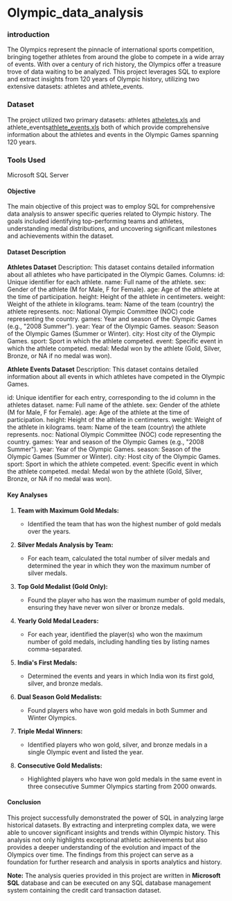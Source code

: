 # Olympic_data_analysis

### introduction

The Olympics represent the pinnacle of international sports competition, bringing together athletes from around the globe to compete in a wide array of events. With over a century of rich history, the Olympics offer a treasure trove of data waiting to be analyzed. This project leverages SQL to explore and extract insights from 120 years of Olympic history, utilizing two extensive datasets: athletes and athlete_events.


### Dataset

The project utilized two primary datasets: athletes [atheletes.xls](https://github.com/Dewangaurav/Olympic_data_analysis/files/15456019/atheletes.xls) and athlete_events[athlete_events.xls](https://github.com/Dewangaurav/Olympic_data_analysis/files/15456024/athlete_events.xls) both of which provide comprehensive information about the athletes and events in the Olympic Games spanning 120 years.

### Tools Used

Microsoft SQL Server

#### Objective
The main objective of this project was to employ SQL for comprehensive data analysis to answer specific queries related to Olympic history. The goals included identifying top-performing teams and athletes, understanding medal distributions, and uncovering significant milestones and achievements within the dataset.


#### Dataset Description

**Athletes Dataset**
Description: This dataset contains detailed information about all athletes who have participated in the Olympic Games.
Columns:
id: Unique identifier for each athlete.
name: Full name of the athlete.
sex: Gender of the athlete (M for Male, F for Female).
age: Age of the athlete at the time of participation.
height: Height of the athlete in centimeters.
weight: Weight of the athlete in kilograms.
team: Name of the team (country) the athlete represents.
noc: National Olympic Committee (NOC) code representing the country.
games: Year and season of the Olympic Games (e.g., "2008 Summer").
year: Year of the Olympic Games.
season: Season of the Olympic Games (Summer or Winter).
city: Host city of the Olympic Games.
sport: Sport in which the athlete competed.
event: Specific event in which the athlete competed.
medal: Medal won by the athlete (Gold, Silver, Bronze, or NA if no medal was won).


**Athlete Events Dataset**
Description: This dataset contains detailed information about all events in which athletes have competed in the Olympic Games.

id: Unique identifier for each entry, corresponding to the id column in the athletes dataset.
name: Full name of the athlete.
sex: Gender of the athlete (M for Male, F for Female).
age: Age of the athlete at the time of participation.
height: Height of the athlete in centimeters.
weight: Weight of the athlete in kilograms.
team: Name of the team (country) the athlete represents.
noc: National Olympic Committee (NOC) code representing the country.
games: Year and season of the Olympic Games (e.g., "2008 Summer").
year: Year of the Olympic Games.
season: Season of the Olympic Games (Summer or Winter).
city: Host city of the Olympic Games.
sport: Sport in which the athlete competed.
event: Specific event in which the athlete competed.
medal: Medal won by the athlete (Gold, Silver, Bronze, or NA if no medal was won).


#### Key Analyses
1. **Team with Maximum Gold Medals:**
   - Identified the team that has won the highest number of gold medals over the years.

2. **Silver Medals Analysis by Team:**
   - For each team, calculated the total number of silver medals and determined the year in which they won the maximum number of silver medals.

3. **Top Gold Medalist (Gold Only):**
   - Found the player who has won the maximum number of gold medals, ensuring they have never won silver or bronze medals.

4. **Yearly Gold Medal Leaders:**
   - For each year, identified the player(s) who won the maximum number of gold medals, including handling ties by listing names comma-separated.

5. **India's First Medals:**
   - Determined the events and years in which India won its first gold, silver, and bronze medals.

6. **Dual Season Gold Medalists:**
   - Found players who have won gold medals in both Summer and Winter Olympics.

7. **Triple Medal Winners:**
   - Identified players who won gold, silver, and bronze medals in a single Olympic event and listed the year.

8. **Consecutive Gold Medalists:**
   - Highlighted players who have won gold medals in the same event in three consecutive Summer Olympics starting from 2000 onwards.

#### Conclusion
This project successfully demonstrated the power of SQL in analyzing large historical datasets. By extracting and interpreting complex data, we were able to uncover significant insights and trends within Olympic history. This analysis not only highlights exceptional athletic achievements but also provides a deeper understanding of the evolution and impact of the Olympics over time. The findings from this project can serve as a foundation for further research and analysis in sports analytics and history.

**Note:** The analysis queries provided in this project are written in **Microsoft SQL** database and can be executed on any SQL database management system containing the credit card transaction dataset.
